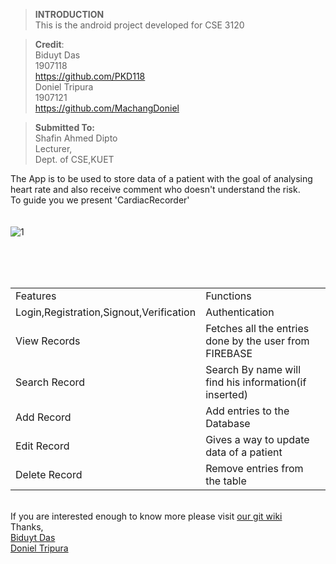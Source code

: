 > **INTRODUCTION**<br />
This is the android project developed for CSE 3120

> **Credit**:<br/>
     Biduyt Das<br />
       1907118<br />
       https://github.com/PKD118<br />
     Doniel Tripura<br />
       1907121<br />
https://github.com/MachangDoniel<br />


> **Submitted To:**<br/>
        Shafin Ahmed Dipto<br />
        Lecturer,<br />
        Dept. of CSE,KUET<br />


The App is to be used to store data of a patient with the goal of analysing heart rate and also receive comment who doesn't understand the risk.
<br />To guide you we present 'CardiacRecorder'<br />
<br />
<br />
![1](https://github.com/MachangDoniel/Heart/assets/121412263/48c8b8f2-edb4-465c-8e29-86ad7a485277)

<br />
<br />
<br />
<table>
  <tr> 
    <td>Features</td>
    <td>Functions</td>
  </tr>
  <tr> 
    <td>Login,Registration,Signout,Verification</td>
    <td>Authentication</td>
  </tr>
  <tr> 
    <td>View Records</td>
    <td>Fetches all the entries done by the user from FIREBASE</td>
  </tr>
  <tr>
    <td>Search Record</td>
    <td>Search By name will find his information(if inserted)</td>
  </tr>
  <tr>
    <td>Add Record</td>
    <td>Add entries to the Database</td>
  </tr>
  <tr>
    <td>Edit Record</td>
    <td>Gives a way to update data of a patient</td>
  </tr>
  <tr>
    <td>Delete Record</td>
    <td>Remove entries from the table</td>
  </tr>
</table> 

<br />
If you are interested enough to know more please visit <a href="https://github.com/MachangDoniel/Heart/wiki">our git wiki</a>
<br />
Thanks,<br />
<a href="https://github.com/PKD118">Biduyt Das</a><br />
<a href="https://github.com/MachangDoniel">Doniel Tripura</a>



